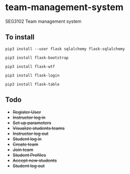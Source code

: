 # team-management-system
SEG3102 Team management system


## To install

`pip3 install --user flask sqlalchemy flask-sqlalchemy`

`pip3 install flask-bootstrap`

`pip3 install flask-wtf`

`pip3 install flask-login`

`pip3 install flask-table`


## Todo

* ~~Register User~~
* ~~Instructor log in~~ 
* ~~Set up parameters~~
* ~~Visualize students teams~~
* ~~Instructor log out~~
* ~~Student log in~~
* ~~Create team~~
* ~~Join team~~
* ~~Student Profiles~~
* ~~Accept new students~~
* ~~Student log out~~